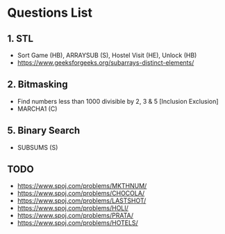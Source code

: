 # Questions List
## 1. STL
* Sort Game (HB), ARRAYSUB (S), Hostel Visit (HE), Unlock (HB)
* https://www.geeksforgeeks.org/subarrays-distinct-elements/

## 2. Bitmasking
* Find numbers less than 1000 divisible by 2, 3 & 5 [Inclusion Exclusion]
* MARCHA1 (C)

## 5. Binary Search
* SUBSUMS (S)

## TODO
* https://www.spoj.com/problems/MKTHNUM/
* https://www.spoj.com/problems/CHOCOLA/
* https://www.spoj.com/problems/LASTSHOT/
* https://www.spoj.com/problems/HOLI/
* https://www.spoj.com/problems/PRATA/
* https://www.spoj.com/problems/HOTELS/